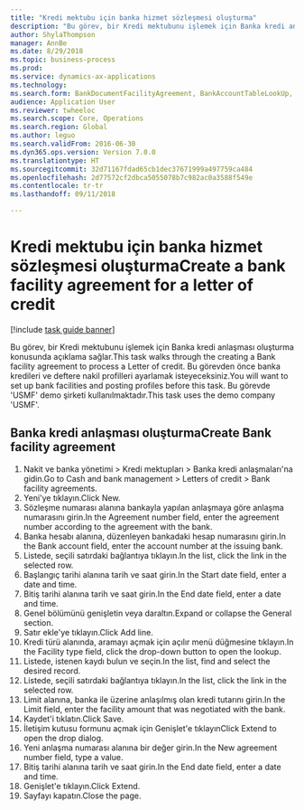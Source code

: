 ```yaml
--- 
title: "Kredi mektubu için banka hizmet sözleşmesi oluşturma"
description: "Bu görev, bir Kredi mektubunu işlemek için Banka kredi anlaşması oluşturma konusunda açıklama sağlar."
author: ShylaThompson
manager: AnnBe
ms.date: 8/29/2018
ms.topic: business-process
ms.prod: 
ms.service: dynamics-ax-applications
ms.technology: 
ms.search.form: BankDocumentFacilityAgreement, BankAccountTableLookUp, BankDocumentFacilityAgreementExtension, DefaultDashboard
audience: Application User
ms.reviewer: twheeloc
ms.search.scope: Core, Operations
ms.search.region: Global
ms.author: leguo
ms.search.validFrom: 2016-06-30
ms.dyn365.ops.version: Version 7.0.0
ms.translationtype: HT
ms.sourcegitcommit: 32d71167fdad65cb1dec37671999a497759ca484
ms.openlocfilehash: 2d77572cf2dbca5055078b7c982ac0a3588f549e
ms.contentlocale: tr-tr
ms.lasthandoff: 09/11/2018

---
```

# <a name="create-a-bank-facility-agreement-for-a-letter-of-credit"></a><span data-ttu-id="e485c-103">Kredi mektubu için banka hizmet sözleşmesi oluşturma</span><span class="sxs-lookup"><span data-stu-id="e485c-103">Create a bank facility agreement for a letter of credit</span></span>

[!include [task guide banner](../../includes/task-guide-banner.md)]

<span data-ttu-id="e485c-104">Bu görev, bir Kredi mektubunu işlemek için Banka kredi anlaşması oluşturma konusunda açıklama sağlar.</span><span class="sxs-lookup"><span data-stu-id="e485c-104">This task walks through the creating a Bank facility agreement to process a Letter of credit.</span></span> <span data-ttu-id="e485c-105">Bu görevden önce banka kredileri ve deftere nakil profilleri ayarlamak isteyeceksiniz.</span><span class="sxs-lookup"><span data-stu-id="e485c-105">You will want to set up bank facilities and posting profiles before this task.</span></span>  <span data-ttu-id="e485c-106">Bu görevde 'USMF' demo şirketi kullanılmaktadır.</span><span class="sxs-lookup"><span data-stu-id="e485c-106">This task uses the demo company 'USMF'.</span></span>  


## <a name="create-bank-facility-agreement"></a><span data-ttu-id="e485c-107">Banka kredi anlaşması oluşturma</span><span class="sxs-lookup"><span data-stu-id="e485c-107">Create Bank facility agreement</span></span>
1. <span data-ttu-id="e485c-108">Nakit ve banka yönetimi > Kredi mektupları > Banka kredi anlaşmaları'na gidin.</span><span class="sxs-lookup"><span data-stu-id="e485c-108">Go to Cash and bank management > Letters of credit > Bank facility agreements.</span></span>
2. <span data-ttu-id="e485c-109">Yeni'ye tıklayın.</span><span class="sxs-lookup"><span data-stu-id="e485c-109">Click New.</span></span>
3. <span data-ttu-id="e485c-110">Sözleşme numarası alanına bankayla yapılan anlaşmaya göre anlaşma numarasını girin.</span><span class="sxs-lookup"><span data-stu-id="e485c-110">In the Agreement number field, enter the agreement number according to the agreement with the bank.</span></span>
4. <span data-ttu-id="e485c-111">Banka hesabı alanına, düzenleyen bankadaki hesap numarasını girin.</span><span class="sxs-lookup"><span data-stu-id="e485c-111">In the Bank account field, enter the account number at the issuing bank.</span></span>
5. <span data-ttu-id="e485c-112">Listede, seçili satırdaki bağlantıya tıklayın.</span><span class="sxs-lookup"><span data-stu-id="e485c-112">In the list, click the link in the selected row.</span></span>
6. <span data-ttu-id="e485c-113">Başlangıç tarihi alanına tarih ve saat girin.</span><span class="sxs-lookup"><span data-stu-id="e485c-113">In the Start date field, enter a date and time.</span></span>
7. <span data-ttu-id="e485c-114">Bitiş tarihi alanına tarih ve saat girin.</span><span class="sxs-lookup"><span data-stu-id="e485c-114">In the End date field, enter a date and time.</span></span>
8. <span data-ttu-id="e485c-115">Genel bölümünü genişletin veya daraltın.</span><span class="sxs-lookup"><span data-stu-id="e485c-115">Expand or collapse the General section.</span></span>
9. <span data-ttu-id="e485c-116">Satır ekle'ye tıklayın.</span><span class="sxs-lookup"><span data-stu-id="e485c-116">Click Add line.</span></span>
10. <span data-ttu-id="e485c-117">Kredi türü alanında, aramayı açmak için açılır menü düğmesine tıklayın.</span><span class="sxs-lookup"><span data-stu-id="e485c-117">In the Facility type field, click the drop-down button to open the lookup.</span></span>
11. <span data-ttu-id="e485c-118">Listede, istenen kaydı bulun ve seçin.</span><span class="sxs-lookup"><span data-stu-id="e485c-118">In the list, find and select the desired record.</span></span>
12. <span data-ttu-id="e485c-119">Listede, seçili satırdaki bağlantıya tıklayın.</span><span class="sxs-lookup"><span data-stu-id="e485c-119">In the list, click the link in the selected row.</span></span>
13. <span data-ttu-id="e485c-120">Limit alanına, banka ile üzerine anlaşılmış olan kredi tutarını girin.</span><span class="sxs-lookup"><span data-stu-id="e485c-120">In the Limit field, enter the facility amount that was negotiated with the bank.</span></span>
14. <span data-ttu-id="e485c-121">Kaydet'i tıklatın.</span><span class="sxs-lookup"><span data-stu-id="e485c-121">Click Save.</span></span>
15. <span data-ttu-id="e485c-122">İletişim kutusu formunu açmak için Genişlet'e tıklayın</span><span class="sxs-lookup"><span data-stu-id="e485c-122">Click Extend to open the drop dialog.</span></span>
16. <span data-ttu-id="e485c-123">Yeni anlaşma numarası alanına bir değer girin.</span><span class="sxs-lookup"><span data-stu-id="e485c-123">In the New agreement number field, type a value.</span></span>
17. <span data-ttu-id="e485c-124">Bitiş tarihi alanına tarih ve saat girin.</span><span class="sxs-lookup"><span data-stu-id="e485c-124">In the End date field, enter a date and time.</span></span>
18. <span data-ttu-id="e485c-125">Genişlet'e tıklayın.</span><span class="sxs-lookup"><span data-stu-id="e485c-125">Click Extend.</span></span>
19. <span data-ttu-id="e485c-126">Sayfayı kapatın.</span><span class="sxs-lookup"><span data-stu-id="e485c-126">Close the page.</span></span>



